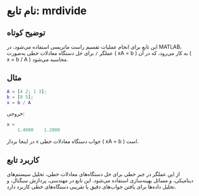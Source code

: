
# نام تابع: mrdivide

## توضیح کوتاه
این تابع برای انجام عملیات تقسیم راست ماتریسی استفاده می‌شود. در MATLAB، عملگر `/` برای حل دستگاه معادلات خطی به‌صورت \( xA = b \) به کار می‌رود، که در آن \( x = b / A \) محاسبه می‌شود.

## مثال
```matlab
A = [4 2; 1 3];
b = [8 5];
x = b / A
```

خروجی:
```matlab
x =
    1.4000    1.2000
```

در اینجا بردار `x` جواب دستگاه معادلات خطی \( xA = b \) است.

## کاربرد تابع
از این عملگر در جبر خطی برای حل دستگاه‌های معادلات خطی، تحلیل سیستم‌های دینامیکی، و مسائل بهینه‌سازی استفاده می‌شود. این تابع در مهندسی، پردازش سیگنال، و تحلیل داده‌ها برای یافتن جواب‌های دقیق یا تقریبی دستگاه‌های خطی کاربرد دارد.
